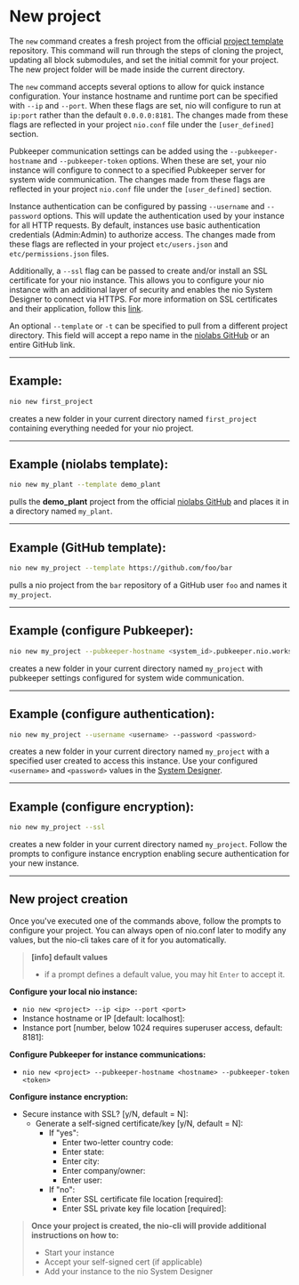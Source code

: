 # New project

The `new` command creates a fresh project from the official [project template](https://github.com/niolabs/project_template) repository. This command will run through the steps of cloning the project, updating all block submodules, and set the initial commit for your project. The new project folder will be made inside the current directory.

The `new` command accepts several options to allow for quick instance configuration. Your instance hostname and runtime port can be specified with `--ip` and `--port`. When these flags are set, nio will configure to run at `ip:port` rather than the default `0.0.0.0:8181`. The changes made from these flags are reflected in your project `nio.conf` file under the `[user_defined]` section.

Pubkeeper communication settings can be added using the `--pubkeeper-hostname` and `--pubkeeper-token` options. When these are set, your nio instance will configure to connect to a specified Pubkeeper server for system wide communication. The changes made from these flags are reflected in your project `nio.conf` file under the `[user_defined]` section.

Instance authentication can be configured by passing `--username` and `--password` options. This will update the authentication used by your instance for all HTTP requests. By default, instances use basic authentication credentials (Admin:Admin) to authorize access. The changes made from these flags are reflected in your project `etc/users.json` and `etc/permissions.json` files.

Additionally, a `--ssl` flag can be passed to create and/or install an SSL certificate for your nio instance.  This allows you to configure your nio instance with an additional layer of security and enables the nio System Designer to connect via HTTPS.  For more information on SSL certificates and their application, follow this [link](https://www.globalsign.com/en/ssl-information-center/what-is-an-ssl-certificate/).

An optional `--template` or `-t` can be specified to pull from a different project directory. This field will accept a repo name in the [niolabs GitHub](https://github.com/niolabs) or an entire GitHub link.

---

## Example:

```bash
nio new first_project
```
creates a new folder in your current directory named `first_project` containing everything needed for your nio project.

---

## Example (niolabs template):

```bash
nio new my_plant --template demo_plant
```


pulls the **demo_plant** project from the official [niolabs GitHub](https://github.com/niolabs/plant_demo) and places it in a directory named `my_plant`.

---

## Example (GitHub template):

```bash
nio new my_project --template https://github.com/foo/bar
```

pulls a nio project from the `bar` repository of a GitHub user `foo` and names it `my_project`.

---

## Example (configure Pubkeeper):

```bash
nio new my_project --pubkeeper-hostname <system_id>.pubkeeper.nio.works --pubkeeper-token <pubkeeper_token>
```

creates a new folder in your current directory named `my_project` with pubkeeper settings configured for system wide communication.

---

## Example (configure authentication):

```bash
nio new my_project --username <username> --password <password>
```

creates a new folder in your current directory named `my_project` with a specified user created to access this instance. Use your configured `<username>` and `<password>` values in the [System Designer](/system-designer/reference.md#connect-to-a-local-instance).

---

## Example (configure encryption):

```bash
nio new my_project --ssl
```

creates a new folder in your current directory named `my_project`. Follow the prompts to configure instance encryption enabling secure authentication for your new instance.

---

## New project creation

Once you've executed one of the commands above, follow the prompts to configure your project. You can always open of nio.conf later to modify any values, but the nio-cli takes care of it for you automatically.

>**[info] default values**
>
>* if a prompt defines a default value, you may hit `Enter` to accept it.

**Configure your local nio instance:**
- `nio new <project> --ip <ip> --port <port>`
- Instance hostname or IP \[default: localhost\]:
- Instance port \[number, below 1024 requires superuser access, default: 8181\]:

**Configure Pubkeeper for instance communications:**
- `nio new <project> --pubkeeper-hostname <hostname> --pubkeeper-token <token>`

**Configure instance encryption:**
- Secure instance with SSL? \[y/N, default = N\]:
  - Generate a self-signed certificate/key \[y/N, default = N\]:
    - If "yes":
      - Enter two-letter country code:
      - Enter state:
      - Enter city:
      - Enter company/owner:
      - Enter user:
    - If "no":
      - Enter SSL certificate file location \[required\]:
      - Enter SSL private key file location \[required\]:

>**Once your project is created, the nio-cli will provide additional instructions on how to:**
>
>- Start your instance
>- Accept your self-signed cert (if applicable)
>- Add your instance to the nio System Designer



